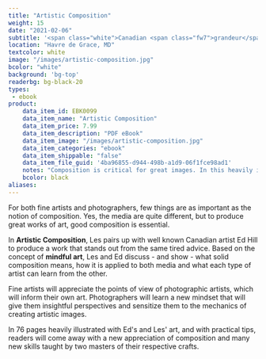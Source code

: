 ```yaml
---
title: "Artistic Composition"
weight: 15
date: "2021-02-06"
subtitle: '<span class="white">Canadian <span class="fw7">grandeur</span> and wildlife.</span>'
location: "Havre de Grace, MD"
textcolor: white
image: "/images/artistic-composition.jpg"
bcolor: "white"
background: 'bg-top'
readerbg: bg-black-20
types:
 - ebook
product:
    data_item_id: EBK0099
    data_item_name: "Artistic Composition"
    data_item_price: 7.99
    data_item_description: "PDF eBook"
    data_item_image: "/images/artistic-composition.jpg"
    data_item_categories: "ebook"
    data_item_shippable: "false"
    data_item_file_guid: '4ba96855-d944-498b-a1d9-06f1fce98ad1'
    notes: "Composition is critical for great images. In this heavily illustrated ebook Les & Ed cover some of the most important elements of composition so you can create winning images."
    bcolor: black
aliases:
---
```

For both fine artists and photographers, few things are as important as the notion of composition. Yes, the media are quite different, but to produce great works of art, good composition is essential. 

In **Artistic Composition**, Les pairs up with well known Canadian artist Ed Hill to produce a work that stands out from the same tired advice. Based on the concept of **mindful art**, Les and Ed discuss - and show - what solid composition means, how it is applied to both media and what each type of artist can learn from the other. 

Fine artists will appreciate the points of view of photographic artists, which will inform their own art. Photographers will learn a new mindset that will give them insightful perspectives and sensitize them to the mechanics of creating artistic images. 

In 76 pages heavily illustrated with Ed's and Les' art, and with practical tips, readers will come away with a new appreciation of composition and many new skills taught by two masters of their respective crafts. 
